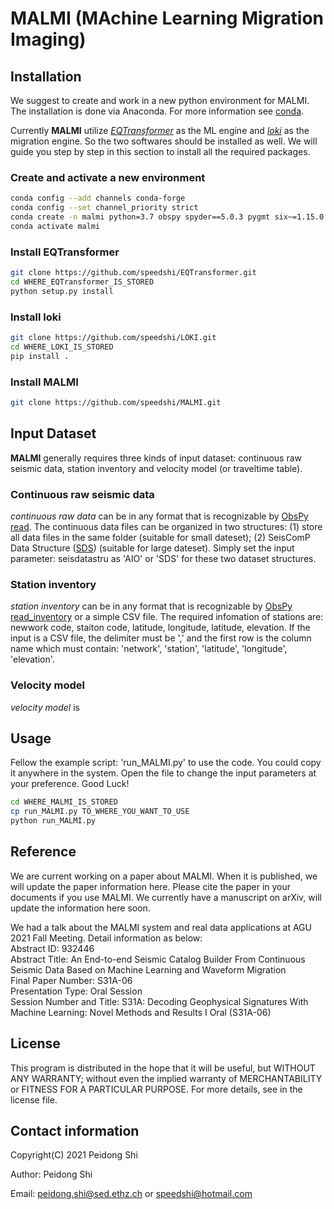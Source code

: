 # MALMI (MAchine Learning Migration Imaging) 

## Installation 
We suggest to create and work in a new python environment for MALMI. The installation is done via Anaconda. For more information see [conda](https://docs.conda.io/en/latest/).

Currently **MALMI** utilize [*EQTransformer*](https://github.com/speedshi/EQTransformer) as the ML engine and [*loki*](https://github.com/speedshi/LOKI) as the migration engine. So the two softwares should be installed as well. We will guide you step by step in this section to install all the required packages.

### Create and activate a new environment 
```bash
conda config --add channels conda-forge
conda config --set channel_priority strict
conda create -n malmi python=3.7 obspy spyder==5.0.3 pygmt six~=1.15.0 numpy~=1.19.2
conda activate malmi
```

### Install EQTransformer 
```bash
git clone https://github.com/speedshi/EQTransformer.git
cd WHERE_EQTransformer_IS_STORED
python setup.py install
```

### Install loki 
```bash
git clone https://github.com/speedshi/LOKI.git
cd WHERE_LOKI_IS_STORED
pip install .
```

### Install MALMI 
```bash
git clone https://github.com/speedshi/MALMI.git
```

## Input Dataset 
**MALMI** generally requires three kinds of input dataset: continuous raw seismic data, station inventory and velocity model (or traveltime table).  
### Continuous raw seismic data 
*continuous raw data* can be in any format that is recognizable by [ObsPy read](https://docs.obspy.org/packages/autogen/obspy.core.stream.read.html). The continuous data files can be organized in two structures: (1) store all data files in the same folder (suitable for small dateset); (2) SeisComP Data Structure ([SDS](https://www.seiscomp.de/doc/base/concepts/waveformarchives.html)) (suitable for large dateset). Simply set the input parameter: seisdatastru as 'AIO' or 'SDS' for these two dataset structures.

### Station inventory 
*station inventory* can be in any format that is recognizable by [ObsPy read_inventory](https://docs.obspy.org/packages/autogen/obspy.core.inventory.inventory.read_inventory.html) or a simple CSV file. The required infomation of stations are: newwork code, staiton code, latitude, longitude, latitude, elevation. If the input is a CSV file, the delimiter must be ',' and the first row is the column name which must contain: 'network', 'station', 'latitude', 'longitude', 'elevation'.

### Velocity model 
*velocity model* is

## Usage 
Fellow the example script: 'run_MALMI.py' to use the code. You could copy it anywhere in the system. Open the file to change the input parameters at your preference. Good Luck!
```bash
cd WHERE_MALMI_IS_STORED
cp run_MALMI.py TO_WHERE_YOU_WANT_TO_USE
python run_MALMI.py
```

## Reference 
We are current working on a paper about MALMI. When it is published, we will update the paper information here. Please cite the paper in your documents if you use MALMI. We currently have a manuscript on arXiv, will update the information here soon.

We had a talk about the MALMI system and real data applications at AGU 2021 Fall Meeting. Detail information as below:  
Abstract ID: 932446  
Abstract Title: An End-to-end Seismic Catalog Builder From Continuous Seismic Data Based on Machine Learning and Waveform Migration  
Final Paper Number: S31A-06  
Presentation Type: Oral Session  
Session Number and Title: S31A: Decoding Geophysical Signatures With Machine Learning: Novel Methods and Results I Oral (S31A-06)

## License 
This program is distributed in the hope that it will be useful, but WITHOUT ANY WARRANTY; without even the implied warranty of MERCHANTABILITY or FITNESS FOR A PARTICULAR PURPOSE. For more details, see in the license file.

## Contact information 
Copyright(C) 2021 Peidong Shi

Author: Peidong Shi

Email: peidong.shi@sed.ethz.ch or speedshi@hotmail.com


